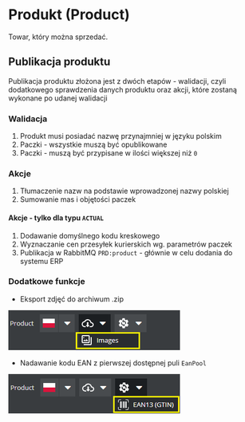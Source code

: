 # Produkt (Product)

Towar, który można sprzedać. 

## Publikacja produktu

Publikacja produktu złożona jest z dwóch etapów - walidacji, czyli dodatkowego sprawdzenia danych
produktu oraz akcji, które zostaną wykonane po udanej walidacji

### Walidacja

1. Produkt musi posiadać nazwę przynajmniej w języku polskim
1. Paczki - wszystkie muszą być opublikowane
1. Paczki - muszą być przypisane w ilości większej niż ```0```

### Akcje

1. Tłumaczenie nazw na podstawie wprowadzonej nazwy polskiej
1. Sumowanie mas i objętości paczek

#### Akcje - tylko dla typu ```ACTUAL```

1. Dodawanie domyślnego kodu kreskowego
1. Wyznaczanie cen przesyłek kurierskich wg. parametrów paczek
1. Publikacja w RabbitMQ ```PRD:product``` - głównie w celu dodania do systemu ERP

### Dodatkowe funkcje

- Eksport zdjęć do archiwum .zip

![export images](./export-images.png)

- Nadawanie kodu EAN z pierwszej dostępnej puli ```EanPool```

![add ean](./add-ean.png)

